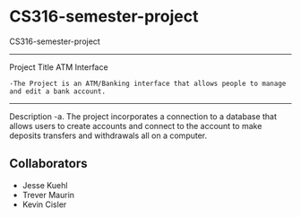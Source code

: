 # CS316-semester-project

CS316-semester-project

---
Project Title ATM Interface

    -The Project is an ATM/Banking interface that allows people to manage and edit a bank account.
---

Description
    -a.	The project incorporates a connection to a database that allows users to create accounts and connect to the account to make deposits transfers and withdrawals         all on a computer. 


## Collaborators

- Jesse Kuehl
- Trever Maurin
- Kevin Cisler



